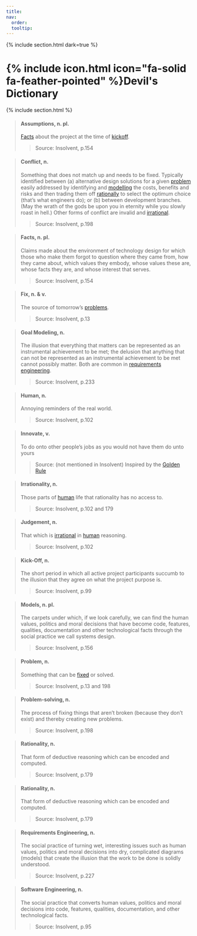 ```yaml
---
title: 
nav:
  order: 
  tooltip: 
---
```

{% include section.html dark=true %}
# {% include icon.html icon="fa-solid fa-feather-pointed" %}Devil's Dictionary


{% include section.html %}

>#### Assumptions, n. pl.
>
> [Facts](https://scd-github.github.io/jsd-lab-website-template/insolvent/devil%20dictionary/#facts-n-pl) about the project at the time of [kickoff](https://scd-github.github.io/jsd-lab-website-template/insolvent/devil%20dictionary/#kick-off-n).
>> Source: Insolvent, p.154 

>#### Conflict, n.
>
> Something that does not match up and needs to be fixed. Typically identified between (a) alternative design solutions for a given [problem](https://scd-github.github.io/jsd-lab-website-template/insolvent/devil%20dictionary/#problem-n) easily addressed by identifying and [modelling](https://scd-github.github.io/jsd-lab-website-template/insolvent/devil%20dictionary/#models-n-pl) the costs, benefits and risks and then trading them off [rationally](https://scd-github.github.io/jsd-lab-website-template/insolvent/devil%20dictionary/#rationality-n) to select the optimum choice (that’s what engineers do); or (b) between development branches. (May the wrath of the gods be upon you in eternity while you slowly roast in hell.) Other forms of conflict are invalid and [irrational](https://scd-github.github.io/jsd-lab-website-template/insolvent/devil%20dictionary/#rationality-n).
>> Source: Insolvent, p.198

>#### Facts, n. pl.
>
> Claims made about the environment of technology design for which those who make them forgot to question where they came from, how they came about, which values they embody, whose values these are, whose facts they are, and whose interest that serves.
>> Source: Insolvent, p.154 

>#### Fix, n. & v.
>
> The source of tomorrow’s [problems](https://scd-github.github.io/jsd-lab-website-template/insolvent/devil%20dictionary/#problem-n).
>> Source: Insolvent, p.13

>#### Goal Modeling, n.
>
> The illusion that everything that matters can be represented as an instrumental achievement to be met; the delusion that anything that can not be represented as an instrumental achievement to be met cannot possibly matter. Both are common in [requirements engineering](https://scd-github.github.io/jsd-lab-website-template/insolvent/devil%20dictionary/#requirements-engineering-n).
>> Source: Insolvent, p.233

>#### Human, n.
>
> Annoying reminders of the real world.
>> Source: Insolvent, p.102

>#### Innovate, v.
>
> To do onto other people’s jobs as you would not have them do unto yours
>> Source: (not mentioned in Insolvent) Inspired by the [Golden Rule](https://www.britannica.com/topic/Golden-Rule)

>#### Irrationality, n.
>
> Those parts of [human](https://scd-github.github.io/jsd-lab-website-template/insolvent/devil%20dictionary/#human-n) life that rationality has no access to.
>> Source: Insolvent, p.102 and 179

>#### Judgement, n.
>
> That which is [irrational](https://scd-github.github.io/jsd-lab-website-template/insolvent/devil%20dictionary/#irrationality-n) in [human](https://scd-github.github.io/jsd-lab-website-template/insolvent/devil%20dictionary/#human-n) reasoning.
>> Source: Insolvent, p.102

>#### Kick-Off, n.
>
> The short period in which all active project participants succumb to the illusion that they agree on what the project purpose is.
>> Source: Insolvent, p.99

>#### Models, n. pl.
>
> The carpets under which, if we look carefully, we can find the human values, politics and moral decisions that have become code, features, qualities, documentation and other technological facts through the social practice we call systems design.
>> Source: Insolvent, p.156

>#### Problem, n.
>
> Something that can be [fixed](https://scd-github.github.io/jsd-lab-website-template/insolvent/devil%20dictionary/#fix-n--v) or solved.
>> Source: Insolvent, p.13 and 198

>#### Problem-solving, n.
>
> The process of fixing things that aren’t broken (because they don’t exist) and thereby creating new problems.
>> Source: Insolvent, p.198

>#### Rationality, n.
>
> That form of deductive reasoning which can be encoded and computed.
>> Source: Insolvent, p.179

>#### Rationality, n.
>
> That form of deductive reasoning which can be encoded and computed.
>> Source: Insolvent, p.179

>#### Requirements Engineering, n.
>
> The social practice of turning wet, interesting issues such as human values, politics and moral decisions into dry, complicated diagrams (models) that create the illusion that the work to be done is solidly understood.
>> Source: Insolvent, p.227

>#### Software Engineering, n.
>
> The social practice that converts human values, politics and moral decisions into code, features, qualities, documentation, and other technological facts.
>> Source: Insolvent, p.95






